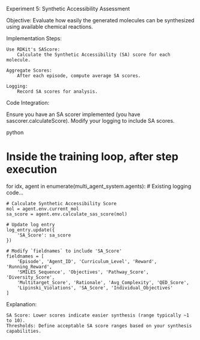 Experiment 5: Synthetic Accessibility Assessment

Objective: Evaluate how easily the generated molecules can be synthesized using available chemical reactions.

Implementation Steps:

    Use RDKit's SAScore:
        Calculate the Synthetic Accessibility (SA) score for each molecule.

    Aggregate Scores:
        After each episode, compute average SA scores.

    Logging:
        Record SA scores for analysis.

Code Integration:

Ensure you have an SA scorer implemented (you have sascorer.calculateScore). Modify your logging to include SA scores.

python

# Inside the training loop, after step execution

for idx, agent in enumerate(multi_agent_system.agents): # Existing logging code...

    # Calculate Synthetic Accessibility Score
    mol = agent.env.current_mol
    sa_score = agent.env.calculate_sas_score(mol)

    # Update log entry
    log_entry.update({
        'SA_Score': sa_score
    })

    # Modify `fieldnames` to include 'SA_Score'
    fieldnames = [
        'Episode', 'Agent_ID', 'Curriculum_Level', 'Reward', 'Running_Reward',
        'SMILES_Sequence', 'Objectives', 'Pathway_Score', 'Diversity_Score',
        'Multitarget_Score', 'Rationale', 'Avg_Complexity', 'QED_Score',
        'Lipinski_Violations', 'SA_Score', 'Individual_Objectives'
    ]

Explanation:

    SA Score: Lower scores indicate easier synthesis (range typically ~1 to 10).
    Thresholds: Define acceptable SA score ranges based on your synthesis capabilities.
